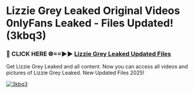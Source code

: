 # Lizzie Grey Leaked Original Videos 0nlyFans Leaked - Files Updated! (3kbq3)

<h3>🔴 CLICK HERE 🌐==►► <a href="https://tinyurl.com/2wckxsce" rel="nofollow">Lizzie Grey Leaked Updated Files</a></h3>

Get Lizzie Grey Leaked and all content. Now you can access all videos and pictures of Lizzie Grey Leaked. New Updated Files 2025!

[![3kbq3](https://i.imgur.com/AFduVYN.gif)](https://tinyurl.com/2wckxsce)
